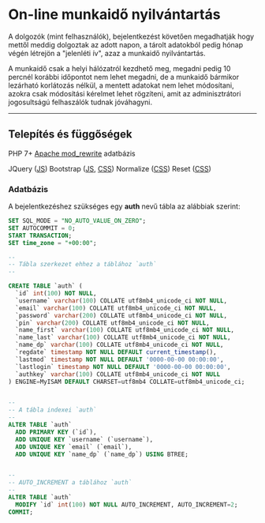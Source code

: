 # On-line munkaidő nyilvántartás

A dolgozók (mint felhasználók), bejelentkezést követően megadhatják hogy mettől meddig dolgoztak az adott napon, a tárolt adatokból pedig hónap végén létrejön a "jelenléti ív", azaz a munkaidő nyilvántartás.

A munkaidő csak a helyi hálózatról kezdhető meg, megadni pedig 10 percnél korábbi időpontot nem lehet megadni, de a munkaidő bármikor lezárható korlátozás nélkül, a mentett adatokat nem lehet módosítani, azokra csak módosítási kérelmet lehet rögzíteni, amit az adminisztrátori jogosultságú felhaszálók tudnak jóváhagyni.


---

## Telepítés és függőségek 

  PHP 7+
  [Apache mod_rewrite](.htaccess)
   adatbázis

 JQuery ([JS](/scripts/vendor/jquery/))
 Bootstrap ([JS](/scripts/vendor/bootstrap/), [CSS](/styles/vendor/bootstrap/))
 Normalize ([CSS](/styles/vendor/normalize/))
 Reset ([CSS](/styles/vendor/reset/))


### Adatbázis

A bejelentkezéshez szükséges egy **auth** nevű tábla az alábbiak szerint:

```sql
SET SQL_MODE = "NO_AUTO_VALUE_ON_ZERO";
SET AUTOCOMMIT = 0;
START TRANSACTION;
SET time_zone = "+00:00";

--
-- Tábla szerkezet ehhez a táblához `auth`
--

CREATE TABLE `auth` (
  `id` int(100) NOT NULL,
  `username` varchar(100) COLLATE utf8mb4_unicode_ci NOT NULL,
  `email` varchar(100) COLLATE utf8mb4_unicode_ci NOT NULL,
  `password` varchar(200) COLLATE utf8mb4_unicode_ci NOT NULL,
  `pin` varchar(200) COLLATE utf8mb4_unicode_ci NOT NULL,
  `name_first` varchar(100) COLLATE utf8mb4_unicode_ci NOT NULL,
  `name_last` varchar(100) COLLATE utf8mb4_unicode_ci NOT NULL,
  `name_dp` varchar(100) COLLATE utf8mb4_unicode_ci NOT NULL,
  `regdate` timestamp NOT NULL DEFAULT current_timestamp(),
  `lastmod` timestamp NOT NULL DEFAULT '0000-00-00 00:00:00',
  `lastlogin` timestamp NOT NULL DEFAULT '0000-00-00 00:00:00',
  `authkey` varchar(100) COLLATE utf8mb4_unicode_ci NOT NULL
) ENGINE=MyISAM DEFAULT CHARSET=utf8mb4 COLLATE=utf8mb4_unicode_ci;


--
-- A tábla indexei `auth`
--
ALTER TABLE `auth`
  ADD PRIMARY KEY (`id`),
  ADD UNIQUE KEY `username` (`username`),
  ADD UNIQUE KEY `email` (`email`),
  ADD UNIQUE KEY `name_dp` (`name_dp`) USING BTREE;


--
-- AUTO_INCREMENT a táblához `auth`
--
ALTER TABLE `auth`
  MODIFY `id` int(100) NOT NULL AUTO_INCREMENT, AUTO_INCREMENT=2;
COMMIT;
```
